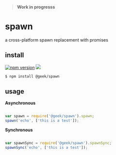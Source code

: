 > **Work in progresss**

# spawn

a cross-platform spawn replacement with promises

## install

[![npm version](https://badge.fury.io/js/%40geek%2Fspawn.svg)](https://badge.fury.io/js/%40geek%2Fspawn)
[![](http://img.shields.io/badge/license-MIT-blue.svg?style=flat-square)]()

```bash
$ npm install @geek/spawn
```

## usage

**Asynchronous**

```javascript

var spawn = require('@geek/spawn').spawn;
spawn('echo', ['this is a test']);

```

**Synchronous**

```javascript

var spawnSync = require('@geek/spawn').spawnSync;
spawnSync('echo', ['this is a test']);

```